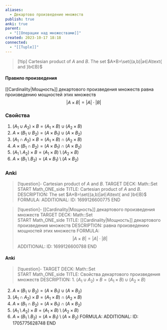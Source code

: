 ```yaml
---
aliases:
  - Декартово произведение множеств
publish: true
anki: true
parent:
  - "[[Операции над множествами]]"
created: 2023-10-17 18:18
connected:
  - "[[Tuple]]"
---
```


> [!tip] Cartesian product of $A$ and $B$.
The set $A×B=\set{(a,b)|a∈A\text{ and }b∈B}$



#### Правило произведения
[[Cardinality|Мощность]] декартового произведения множеств равна произведению мощностей этих множеств
$$|A \times B | = |A| \cdot |B|$$

### Свойства
1. $(A_1 \cup A_2) \times B = (A_1 \times B) \cup (A_2 \times B)$
2. $A \times (B_1 \cup B_2) = (A \times B_1) \cup (A \times B_2)$
3. $(A_1 \cap A_2) \times B = (A_1 \times B) \cap (A_2 \times B)$
4. $A \times (B_1 \cap B_2) = (A \times B_1) \cap (A \times B_2)$
5. $(A_1 \setminus A_2) \times B = (A_1 \times B) \setminus (A_2 \times B)$
6. $A \times (B_1 \setminus B_2) = (A \times B_1) \setminus (A \times B_2)$


### Anki
> [!question]- Cartesian product of $A$ and $B$.
TARGET DECK: Math::Set 
START
Math_ONE_side
TITLE: Cartesian product of $A$ and $B$.
DESCRIPTION: The set $A×B=\set{(a,b)|a∈A\text{ and }b∈B}$
FORMULA: 
ADDITIONAL:
ID: 1699126600775
END

> [!question]- [[Cardinality|Мощность]] декартового произведения множеств
TARGET DECK: Math::Set   
START
Math_ONE_side
TITLE: [[Cardinality|Мощность]] декартового произведения множеств
DESCRIPTION: равна произведению мощностей этих множеств
FORMULA: $$|A \times B | = |A| \cdot |B|$$
ADDITIONAL:
ID: 1699126600788
END

#### Anki
> [!question]-
TARGET DECK: Math::Set  
START
Math_ONE_side
TITLE: Свойства декартового произведения множеств
DESCRIPTION: 1. $(A_1 \cup A_2) \times B = (A_1 \times B) \cup (A_2 \times B)$
2. $A \times (B_1 \cup B_2) = (A \times B_1) \cup (A \times B_2)$
3. $(A_1 \cap A_2) \times B = (A_1 \times B) \cap (A_2 \times B)$
4. $A \times (B_1 \cap B_2) = (A \times B_1) \cap (A \times B_2)$
5. $(A_1 \setminus A_2) \times B = (A_1 \times B) \setminus (A_2 \times B)$
6. $A \times (B_1 \setminus B_2) = (A \times B_1) \setminus (A \times B_2)$
FORMULA: 
ADDITIONAL:
ID: 1705775628748
END
